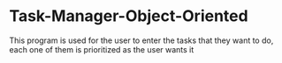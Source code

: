# Task-Manager-Object-Oriented
This program is used for the user to enter the tasks that they want to do, each one of them is prioritized as the user wants it
